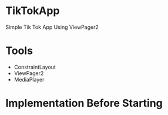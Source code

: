 # TikTokApp
Simple Tik Tok App Using ViewPager2

# Tools

- ConstraintLayout
- ViewPager2
- MediaPlayer

# Implementation Before Starting
